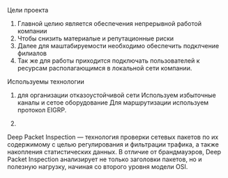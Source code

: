 Цели проекта

1. Главной целию является обеспечения непрерывной работой компании
2. Чтобы снизить материалые и репутационные риски 
3. Далее для маштабируемости необходимо обеспечить подклчение филиалов
4. Так же для работы приходится подключать пользователей к ресурсам располагающимся в локальной сети компании.

Используемы технологии

1) для организации отказоустойчивой сети 
Используем избыточные каналы и сетое оборудование 
Для маршрутизации используем протокол EIGRP.

2)

Deep Packet Inspection — технология проверки сетевых пакетов по их содержимому с целью регулирования и фильтрации трафика, а также накопления статистических данных. В отличие от брандмауэров, Deep Packet Inspection анализирует не только заголовки пакетов, но и полезную нагрузку, начиная со второго уровня модели OSI.


